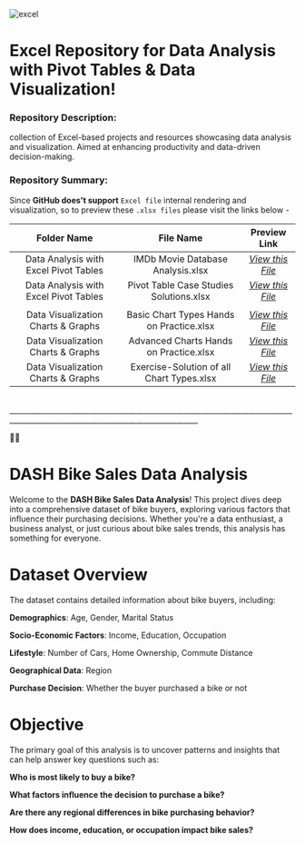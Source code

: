 ![excel](https://user-images.githubusercontent.com/46785798/65376985-7a9a1900-dcc8-11e9-88b0-30c20b073730.png) 

# Excel Repository for Data Analysis with Pivot Tables & Data Visualization! 

### Repository Description: 
collection of Excel-based projects and resources showcasing data analysis and visualization. Aimed at enhancing productivity and data-driven decision-making.

### Repository Summary:
Since **GitHub does't support** `Excel file` internal rendering and visualization, so to preview these `.xlsx files` please visit the links below - 

| Folder Name   | File Name | Preview Link |
| :-------:   | :----:    | :----: |
| Data Analysis with Excel Pivot Tables | IMDb Movie Database Analysis.xlsx | [_View this File_](https://1drv.ms/x/s!ArcN1mlTAmmf1H0hwiztLoiJU2ak?e=j64424) |
| Data Analysis with Excel Pivot Tables | Pivot Table Case Studies Solutions.xlsx | [_View this File_](https://sheet.zoho.com/sheet/published.do?rid=f7owk2258fe1d02004af082420527383db8b5) |
|     |       |     |
| Data Visualization Charts & Graphs | Basic Chart Types Hands on Practice.xlsx | [_View this File_](https://1drv.ms/x/s!ArcN1mlTAmmf1Rjuj7A0LOhD3-B2?e=sYEo6u) | 
| Data Visualization Charts & Graphs | Advanced Charts Hands on Practice.xlsx | [_View this File_](https://1drv.ms/x/s!ArcN1mlTAmmf1RMQ-xbxxucuBG0i?e=DDILAO) | 
| Data Visualization Charts & Graphs | Exercise-Solution of all Chart Types.xlsx | [_View this File_](https://1drv.ms/x/s!ArcN1mlTAmmf1RYvIueX2F_aqE0S?e=gwTV1E) | 


<br>
__________________________________________________________________________________________________________________________________

🚴‍♂️
# **DASH Bike Sales Data Analysis**

Welcome to the **DASH Bike Sales Data Analysis**! This project dives deep into a comprehensive dataset of bike buyers, exploring various factors that influence their purchasing decisions. Whether you're a data enthusiast, a business analyst, or just curious about bike sales trends, this analysis has something for everyone.

# **Dataset Overview**

The dataset contains detailed information about bike buyers, including:

**Demographics**: Age, Gender, Marital Status

**Socio-Economic Factors**: Income, Education, Occupation

**Lifestyle**: Number of Cars, Home Ownership, Commute Distance

**Geographical Data**: Region

**Purchase Decision**: Whether the buyer purchased a bike or not


# **Objective**

The primary goal of this analysis is to uncover patterns and insights that can help answer key questions such as:

**Who is most likely to buy a bike?**

**What factors influence the decision to purchase a bike?**

**Are there any regional differences in bike purchasing behavior?**

**How does income, education, or occupation impact bike sales?**



